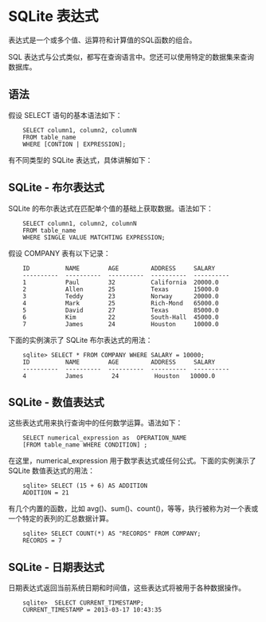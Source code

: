 # SQLite 表达式

表达式是一个或多个值、运算符和计算值的SQL函数的组合。

SQL 表达式与公式类似，都写在查询语言中。您还可以使用特定的数据集来查询数据库。

## 语法
假设 SELECT 语句的基本语法如下：

```
    SELECT column1, column2, columnN
    FROM table_name
    WHERE [CONTION | EXPRESSION];
```

有不同类型的 SQLite 表达式，具体讲解如下：

## SQLite - 布尔表达式
SQLite 的布尔表达式在匹配单个值的基础上获取数据。语法如下：

```
    SELECT column1, column2, columnN
    FROM table_name
    WHERE SINGLE VALUE MATCHTING EXPRESSION;
```

假设 COMPANY 表有以下记录：

```
    ID          NAME        AGE         ADDRESS     SALARY
    ----------  ----------  ----------  ----------  ----------
    1           Paul        32          California  20000.0
    2           Allen       25          Texas       15000.0
    3           Teddy       23          Norway      20000.0
    4           Mark        25          Rich-Mond   65000.0
    5           David       27          Texas       85000.0
    6           Kim         22          South-Hall  45000.0
    7           James       24          Houston     10000.0
```

下面的实例演示了 SQLite 布尔表达式的用法：

```
    sqlite> SELECT * FROM COMPANY WHERE SALARY = 10000;
    ID          NAME        AGE         ADDRESS     SALARY
    ----------  ----------  ----------  ----------  ----------
    4           James        24          Houston   10000.0
```

## SQLite - 数值表达式
这些表达式用来执行查询中的任何数学运算。语法如下：

```
    SELECT numerical_expression as  OPERATION_NAME
    [FROM table_name WHERE CONDITION] ;
```

在这里，numerical_expression 用于数学表达式或任何公式。下面的实例演示了 SQLite 数值表达式的用法：

```
    sqlite> SELECT (15 + 6) AS ADDITION
    ADDITION = 21
```

有几个内置的函数，比如 avg()、sum()、count()，等等，执行被称为对一个表或一个特定的表列的汇总数据计算。

```
    sqlite> SELECT COUNT(*) AS "RECORDS" FROM COMPANY;
    RECORDS = 7
```

## SQLite - 日期表达式
日期表达式返回当前系统日期和时间值，这些表达式将被用于各种数据操作。

```
    sqlite>  SELECT CURRENT_TIMESTAMP;
    CURRENT_TIMESTAMP = 2013-03-17 10:43:35
```

